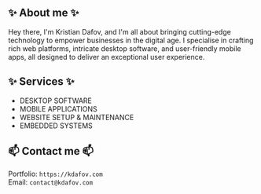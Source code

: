 ## ✨ About me ✨

Hey there, I'm Kristian Dafov, and I'm all about bringing cutting-edge technology to empower businesses in the digital age. I specialise in crafting rich web platforms, intricate desktop software, and user-friendly mobile apps, all designed to deliver an exceptional user experience.

## ✨ Services ✨ 
- DESKTOP SOFTWARE
- MOBILE APPLICATIONS
- WEBSITE SETUP & MAINTENANCE
- EMBEDDED SYSTEMS

## 📫 Contact me 📫
Portfolio: `https://kdafov.com` \
Email: `contact@kdafov.com`
